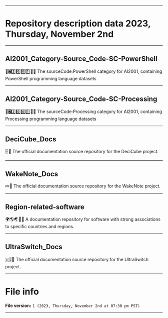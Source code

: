 
***

# Repository description data 2023, Thursday, November 2nd

---

## AI2001_Category-Source_Code-SC-PowerShell

🧠️🖥️2️⃣️0️⃣️0️⃣️1️⃣️💾️📜️ The sourceCode:PowerShell category for AI2001, containing PowerShell programming language datasets

---

## AI2001_Category-Source_Code-SC-Processing

🧠️🖥️2️⃣️0️⃣️0️⃣️1️⃣️💾️📜️ The sourceCode:Processing category for AI2001, containing Processing programming language datasets

---

## DeciCube_Docs

🗄️📖️ The official documentation source repository for the DeciCube project.

---

## WakeNote_Docs

💤️📖️ The official documentation source repository for the WakeNote project.

---

## Region-related-software

🌍️🌎️🌏️💾️📖️ A documentation repository for software with strong associations to specific countries and regions.

---

## UltraSwitch_Docs

🇺🎚️📖️ The official documentation source repository for the UltraSwitch project.

***

# File info

**File version:** `1 (2023, Thursday, November 2nd at 07:30 pm PST)`

***

